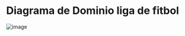 # Diagrama de Dominio liga de fitbol
![image](https://github.com/user-attachments/assets/592fc5dd-d0e5-4817-b5df-e8857cb6ee08)
